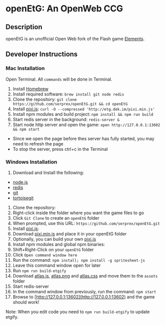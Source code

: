 # openEtG: An OpenWeb CCG

## Description

openEtG is an unofficial Open Web fork of the Flash game [Elements](http://elementsthegame.com).

## Developer Instructions

### Mac Installation

Open Terminal. All `commands` will be done in Terminal.

1. Install [Homebrew](http://brew.sh/)
1. Install required software: `brew install git node redis`
1. Clone the repository: `git clone https://github.com/serprex/openEtG.git && cd openEtG`
1. Install [pixi.js](https://github.com/serprex/pixi.js): `curl -O --compressed 'http://etg.dek.im/pixi.min.js'`
1. Install npm modules and build project: `npm install && npm run build`
1. Start redis server in the background: `redis-server &`
1. Start node http server and open the game: `open http://127.0.0.1:13602 && npm start`
  * Since we open the page before thes server has fully started, you may need to refresh the page
  * To stop the server, press ctrl+c in the Terminal

### Windows Installation

1. Download and Install the following:
  * [node.js](https://nodejs.org)
  * [redis](https://github.com/MSOpenTech/redis/releases)
  * [git](http://git-scm.com/download/win)
  * [tortoisegit](http://tortoisegit.org)
1. Clone the repository:
  1. Right-click inside the folder where you want the game files to go
  1. Click `Git Clone` to create an `openEtG` folder
  1. When prompted, use this URL: `https://github.com/serprex/openEtG.git`
1. Install [pixi.js](https://github.com/serprex/pixi.js):
  1. Download [pixi.min.js](http://etg.dek.im/pixi.min.js) and place it in your openEtG folder
  1. Optionally, you can build your own [pixi.js](https://github.com/serprex/pixi.js)
1. Install npm modules and global npm binaries:
  1. Shift+Right-Click on your `openEtG` folder
  1. Click `Open command window here`
  1. Run the command: `npm install; npm install -g spritesheet-js`
  1. Leave this command window open for later
  1. Run `npm run build-etgify`
  1. Download [atlas.js](http://etg.dek.im/assets/atlas.js), [atlas.png](http://etg.dek.im/assets/atlas.png) and [atlas.css](http://etg.dek.im/assets/atlas.css) and move them to the `assets` folder
1. Start redis-server
1. In the command window from previously, run the command: `npm start`
1. Browse to [http://127.0.0.1:13602](http://127.0.0.1:13602) and the game should work!

Note: When you edit code you need to `npm run build-etgify` to update etgify.
